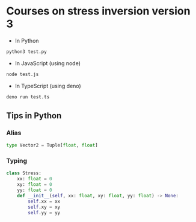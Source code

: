 # Courses on stress inversion version 3
- In Python
```sh
python3 test.py
```
- In JavaScript (using node)
```sh
node test.js
```
- In TypeScript (using deno)
```sh
deno run test.ts
```

## Tips in Python

### Alias
```py
type Vector2 = Tuple[float, float]
```

### Typing
```py
class Stress:
    xx: float = 0
    xy: float = 0
    yy: float = 0
    def __init__(self, xx: float, xy: float, yy: float) -> None:
        self.xx = xx
        self.xy = xy
        self.yy = yy
```